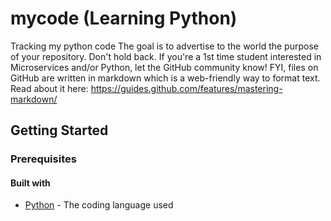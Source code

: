 # mycode (Learning Python)
Tracking my python code
The goal is to advertise to the world the purpose of your repository. Don't hold back. If you're a 1st time student interested in Microservices and/or Python, let the GitHub community know! FYI, files on GitHub are written in markdown which is a web-friendly way to format text. Read about it here: https://guides.github.com/features/mastering-markdown/
## Getting Started


### Prerequisites


#### Built with
* [Python](https://www.python.org/) - The coding language used
